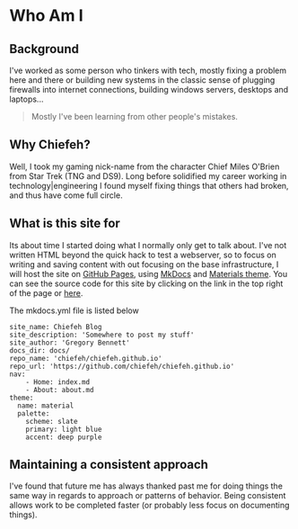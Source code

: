 # Who Am I

## Background

I've worked as some person who tinkers with tech, mostly fixing a problem here
and there or building new systems in the classic sense of plugging firewalls
into internet connections, building windows servers, desktops and laptops...

> Mostly I've been learning from other people's mistakes.

## Why Chiefeh?

Well, I took my gaming nick-name from the character Chief Miles O'Brien
from Star Trek (TNG and DS9). Long before solidified my career working in
technology|engineering I found myself fixing things that others had broken,
and thus have come full circle.

## What is this site for

Its about time I started doing what I normally only get to talk about. I've
not written HTML beyond the quick hack to test a webserver, so to focus on writing
and saving content with out focusing on the base infrastructure, I will host the
site on [GitHub Pages](https://pages.github.com/), using
[MkDocs](https://mkdocs.readthedocs.io/en/stable/) and
[Materials theme](https://squidfunk.github.io/mkdocs-material/).
You can see the source code for this site by clicking on the link in the top
right of the page or [here](https://github.com/chiefeh/chiefeh.github.io).

The mkdocs.yml file is listed below

    site_name: Chiefeh Blog
    site_description: 'Somewhere to post my stuff'
    site_author: 'Gregory Bennett'
    docs_dir: docs/
    repo_name: 'chiefeh/chiefeh.github.io'
    repo_url: 'https://github.com/chiefeh/chiefeh.github.io'
    nav:
        - Home: index.md
        - About: about.md
    theme:
      name: material
      palette:
        scheme: slate
        primary: light blue
        accent: deep purple

## Maintaining a consistent approach

I've found that future me has always thanked past me for doing things the same
way in regards to approach or patterns of behavior. Being consistent allows
work to be completed faster (or probably less focus on documenting things).
